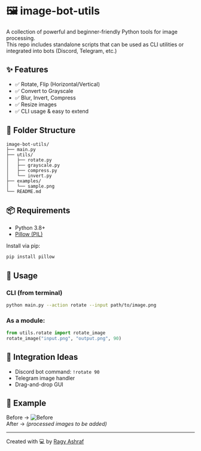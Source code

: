 
# 🖼️ image-bot-utils

A collection of powerful and beginner-friendly Python tools for image processing.  
This repo includes standalone scripts that can be used as CLI utilities or integrated into bots (Discord, Telegram, etc.)

## ✨ Features

- ✅ Rotate, Flip (Horizontal/Vertical)
- ✅ Convert to Grayscale
- ✅ Blur, Invert, Compress
- ✅ Resize images
- ✅ CLI usage & easy to extend

## 📂 Folder Structure
```
image-bot-utils/
├── main.py
├── utils/
│   ├── rotate.py
│   ├── grayscale.py
│   ├── compress.py
│   └── invert.py
├── examples/
│   └── sample.png
└── README.md
```

## 📦 Requirements

- Python 3.8+
- [Pillow (PIL)](https://pillow.readthedocs.io/en/stable/)

Install via pip:
```bash
pip install pillow
```

## 🚀 Usage

### CLI (from terminal)
```bash
python main.py --action rotate --input path/to/image.png
```

### As a module:
```python
from utils.rotate import rotate_image
rotate_image("input.png", "output.png", 90)
```

## 🤖 Integration Ideas
- Discord bot command: `!rotate 90`
- Telegram image handler
- Drag-and-drop GUI

## 📸 Example
Before → ![Before](examples/sample.png)  
After → *(processed images to be added)*

---

Created with 💻 by [Ragy Ashraf](https://github.com/ragyashraf)
